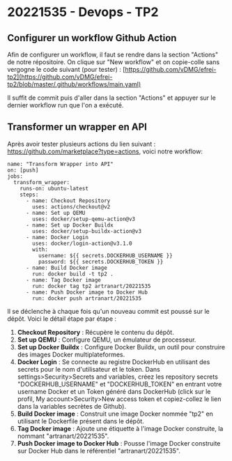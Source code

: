 # 20221535 - Devops - TP2
## Configurer un workflow Github Action
Afin de configurer un workflow, il faut se rendre dans la section "Actions" de notre répositoire.
On clique sur "New workflow" et on copie-colle sans vergogne le code suivant (pour tester) : [https://github.com/vDMG/efrei-tp2](https://github.com/vDMG/efrei-tp2/blob/master/.github/workflows/main.yaml)

Il suffit de commit puis d'aller dans la section "Actions" et appuyer sur le dernier workflow run que l'on a exécuté. 
## Transformer un wrapper en API
Après avoir tester plusieurs actions du lien suivant : https://github.com/marketplace?type=actions,
voici notre workflow:
```
name: "Transform Wrapper into API"
on: [push]
jobs:
  transform_wrapper:
    runs-on: ubuntu-latest
    steps:
      - name: Checkout Repository
        uses: actions/checkout@v2
      - name: Set up QEMU
        uses: docker/setup-qemu-action@v3
      - name: Set up Docker Buildx
        uses: docker/setup-buildx-action@v3
      - name: Docker Login
        uses: docker/login-action@v3.1.0
        with:
          username: ${{ secrets.DOCKERHUB_USERNAME }}
          password: ${{ secrets.DOCKERHUB_TOKEN }}
      - name: Build Docker image
        run: docker build -t tp2 .
      - name: Tag Docker image
        run: docker tag tp2 artranart/20221535
      - name: Push Docker image to Docker Hub
        run: docker push artranart/20221535
```
Il se déclenche à chaque fois qu'un nouveau commit est poussé sur le dépôt. Voici le détail étape par étape :
1. **Checkout Repository** : Récupère le contenu du dépôt.
2. **Set up QEMU** : Configure QEMU, un émulateur de processeur.
3. **Set up Docker Buildx** : Configure Docker Buildx, un outil pour construire des images Docker multiplateformes.
4. **Docker Login** : Se connecte au registre DockerHub en utilisant des secrets pour le nom d'utilisateur et le token. Dans settings>Security>Secrets and variables, créez les repository secrets "DOCKERHUB_USERNAME" et "DOCKERHUB_TOKEN" en entrant votre username Docker et un Token généré dans DockerHub (click sur le profil, My account>Security>New access token et copiez-collez le lien dans la variables secrètes de Github).
5. **Build Docker image** : Construit une image Docker nommée "tp2" en utilisant le Dockerfile présent dans le dépôt.
6. **Tag Docker image** : Ajoute une étiquette à l'image Docker construite, la nommant "artranart/20221535".
7. **Push Docker image to Docker Hub** : Pousse l'image Docker construite sur Docker Hub dans le référentiel "artranart/20221535".
